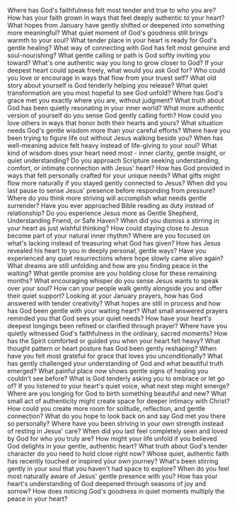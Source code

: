 Where has God's faithfulness felt most tender and true to who you are?
How has your faith grown in ways that feel deeply authentic to your heart?
What hopes from January have gently shifted or deepened into something more meaningful?
What quiet moment of God's goodness still brings warmth to your soul?
What tender place in your heart is ready for God's gentle healing?
What way of connecting with God has felt most genuine and soul-nourishing?
What gentle calling or path is God softly inviting you toward?
What's one authentic way you long to grow closer to God?
If your deepest heart could speak freely, what would you ask God for?
Who could you love or encourage in ways that flow from your truest self?
What old story about yourself is God tenderly helping you release?
What quiet transformation are you most hopeful to see God unfold?
Where has God's grace met you exactly where you are, without judgment?
What truth about God has been quietly resonating in your inner world?
What more authentic version of yourself do you sense God gently calling forth?
How could you love others in ways that honor both their hearts and yours?
What situation needs God's gentle wisdom more than your careful efforts?
Where have you been trying to figure life out without Jesus walking beside you?
When has well-meaning advice felt heavy instead of life-giving to your soul?
What kind of wisdom does your heart need most - inner clarity, gentle insight, or quiet understanding?
Do you approach Scripture seeking understanding, comfort, or intimate connection with Jesus' heart?
How has God provided in ways that felt personally crafted for your unique needs?
What gifts might flow more naturally if you stayed gently connected to Jesus?
When did you last pause to sense Jesus' presence before responding from pressure?
Where do you think more striving will accomplish what needs gentle surrender?
Have you ever approached Bible reading as duty instead of relationship?
Do you experience Jesus more as Gentle Shepherd, Understanding Friend, or Safe Haven?
When did you dismiss a stirring in your heart as just wishful thinking?
How could staying close to Jesus become part of your natural inner rhythm?
Where are you focused on what's lacking instead of treasuring what God has given?
How has Jesus revealed his heart to you in deeply personal, gentle ways?
Have you experienced any quiet resurrections where hope slowly came alive again?
What dreams are still unfolding and how are you finding peace in the waiting?
What gentle promise are you holding close for these remaining months?
What encouraging whisper do you sense Jesus wants to speak over your soul?
How can your people walk gently alongside you and offer their quiet support?
Looking at your January prayers, how has God answered with tender creativity?
What hopes are still in process and how has God been gentle with your waiting heart?
What small answered prayers reminded you that God sees your quiet needs?
How have your heart's deepest longings been refined or clarified through prayer?
Where have you quietly witnessed God's faithfulness in the ordinary, sacred moments?
How has the Spirit comforted or guided you when your heart felt heavy?
What thought pattern or heart posture has God been gently reshaping?
When have you felt most grateful for grace that loves you unconditionally?
What has gently challenged your understanding of God and what beautiful truth emerged?
What painful place now shows gentle signs of healing you couldn't see before?
What is God tenderly asking you to embrace or let go of?
If you listened to your heart's quiet voice, what next step might emerge?
Where are you longing for God to birth something beautiful and new?
What small act of authenticity might create space for deeper intimacy with Christ?
How could you create more room for solitude, reflection, and gentle connection?
What do you hope to look back on and say God met you there so personally?
Where have you been striving in your own strength instead of resting in Jesus' care?
When did you last feel completely seen and loved by God for who you truly are?
How might your life unfold if you believed God delights in your gentle, authentic heart?
What truth about God's tender character do you need to hold close right now?
Whose quiet, authentic faith has recently touched or inspired your own journey?
What's been stirring gently in your soul that you haven't had space to explore?
When do you feel most naturally aware of Jesus' gentle presence with you?
How has your heart's understanding of God deepened through seasons of joy and sorrow?
How does noticing God's goodness in quiet moments multiply the peace in your heart?